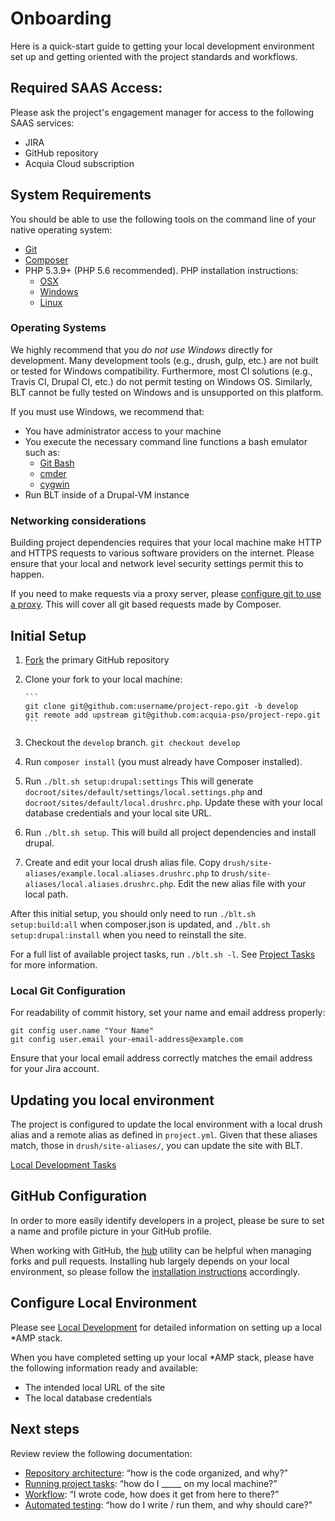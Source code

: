 # Onboarding

Here is a quick-start guide to getting your local development environment set up and getting oriented with the project standards and workflows.

## Required SAAS Access:

Please ask the project's engagement manager for access to the following SAAS services:

* JIRA
* GitHub repository
* Acquia Cloud subscription

## System Requirements

You should be able to use the following tools on the command line of your native operating system:

* [Git](https://git-scm.com/)
* [Composer](https://getcomposer.org/download/)
* PHP 5.3.9+ (PHP 5.6 recommended). PHP installation instructions:
    * [OSX](http://justinhileman.info/article/reinstalling-php-on-mac-os-x/)
    * [Windows](http://php.net/manual/en/install.windows.php)
    * [Linux](http://php.net/manual/en/install.unix.debian.php)

### Operating Systems

We highly recommend that you *do not use Windows* directly for development. Many development tools (e.g., drush, gulp, etc.) are not built or tested for Windows compatibility. Furthermore, most CI solutions (e.g., Travis CI, Drupal CI, etc.) do not permit testing on Windows OS. Similarly, BLT cannot be fully tested on Windows and is unsupported on this platform.

If you must use Windows, we recommend that:
* You have administrator access to your machine
* You execute the necessary command line functions a bash emulator such as:
    * [Git Bash](https://git-for-windows.github.io/)
    * [cmder](http://cmder.net/)
    * [cygwin](https://www.cygwin.com/)
* Run BLT inside of a Drupal-VM instance

### Networking considerations

Building project dependencies requires that your local machine make HTTP and HTTPS requests to various software providers on the internet. Please ensure that your local and network level security settings permit this to happen.

If you need to make requests via a proxy server, please [configure git to use a proxy](http://stackoverflow.com/a/19213999). This will cover all git based requests made by Composer.

## Initial Setup

1. [Fork](https://help.github.com/articles/fork-a-repo) the primary GitHub repository
1. Clone your fork to your local machine:

       ```
       git clone git@github.com:username/project-repo.git -b develop
       git remote add upstream git@github.com:acquia-pso/project-repo.git
       ```

1. Checkout the `develop` branch. `git checkout develop`
1. Run `composer install` (you must already have Composer installed).
1. Run `./blt.sh setup:drupal:settings` This will generate
  `docroot/sites/default/settings/local.settings.php` and
  `docroot/sites/default/local.drushrc.php`. Update these with your local
  database credentials and your local site URL.
1. Run `./blt.sh setup`. This will build all project dependencies and install
   drupal.
1. Create and edit your local drush alias file. Copy `drush/site-aliases/example.local.aliases.drushrc.php` to `drush/site-aliases/local.aliases.drushrc.php`. Edit the new alias file with your local path.

After this initial setup, you should only need to run `./blt.sh setup:build:all` when composer.json is updated, and `./blt.sh setup:drupal:install` when you need to reinstall the site.

For a full list of available project tasks, run `./blt.sh -l`. See [Project Tasks](project-tasks.md) for more information.

### Local Git Configuration

For readability of commit history, set your name and email address properly:

    git config user.name "Your Name"
    git config user.email your-email-address@example.com

Ensure that your local email address correctly matches the email address for your Jira account.

## Updating you local environment

The project is configured to update the local environment with a local drush alias and a remote alias as defined in `project.yml`. Given that these aliases match, those in `drush/site-aliases/`, you can update the site with BLT.

[Local Development Tasks](project-tasks.md#local-tasks)

## GitHub Configuration

In order to more easily identify developers in a project, please be sure to set a name and profile picture in your GitHub profile.

When working with GitHub, the [hub](https://github.com/github/hub) utility can be helpful when managing forks and pull requests. Installing hub largely depends on your local environment, so please follow the [installation instructions](https://github.com/github/hub#installation) accordingly.

## Configure Local Environment

Please see [Local Development](local-development.md) for detailed information on setting up a local \*AMP stack.

When you have completed setting up your local \*AMP stack, please have the following information ready and available:

* The intended local URL of the site
* The local database credentials

## Next steps

Review review the following documentation:

* [Repository architecture](repo-architecture.md): “how is the code organized, and why?”
* [Running project tasks](project-tasks.md): “how do I _____ on my local machine?”
* [Workflow](dev-workflow.md): “I wrote code, how does it get from here to there?”
* [Automated testing](../tests/README.md): “how do I write / run them, and why should care?”
